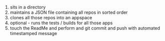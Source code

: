 1. sits in a directory
2. maintains a JSON file containing all repos in sorted order
3. clones all those repos into an appspace
4. optional - runs the tests / builds for all those apps
5. touch the ReadMe and perform and git commit and push with automated timestamped message
      
